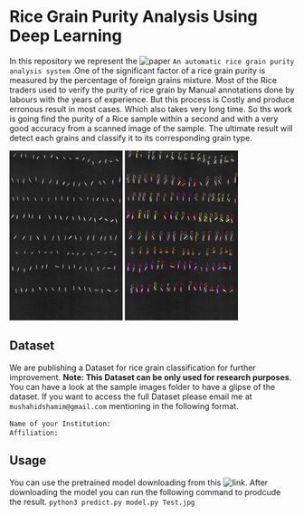 # Rice Grain Purity Analysis Using Deep Learning
In this repository we represent the ![paper]() ```An automatic rice grain purity analysis system``` .One of the significant factor of a rice grain purity is measured by the percentage of foreign grains mixture. Most of the Rice traders used to verify the purity of rice grain by Manual annotations done by labours with the years of experience. But this process is Costly and produce erronous result in most cases. Which also takes very long time. So ths work is going find the purity of a Rice sample within a second and with a very good accuracy from a scanned image of the sample. 
The ultimate result will detect each grains and classify it to its corresponding grain type. 

<img src="https://github.com/Mushahid2521/Rice-Grain-Purity-Analysis-Using-Deep-Learning/blob/master/images/Test15.jpg?raw=1" alt="Image" height="300" width="200"/> <img src="https://github.com/Mushahid2521/Rice-Grain-Purity-Analysis-Using-Deep-Learning/blob/master/images/predicted_img.jpg?raw=1" alt="Image" height="300" width="200"/> 

## Dataset
We are publishing a Dataset for rice grain classification for further improvement. **Note: This Dataset can be only used for research purposes**. You can have a look at the sample images folder to have a glipse of the dataset. 
If you want to access the full Dataset please email me at ```mushahidshamim@gmail.com``` mentioning in the following format.
```Subject: Rice Grain Dataset
Name of your Institution:
Affiliation: 
```
## Usage
You can use the pretrained model downloading from this ![link](https://drive.google.com/open?id=1Pw7f619X7WqKxGbhvGJdiTpUu2QqJhXe). After downloading the model you can run the following command to prodcude the result.
```python3 predict.py model.py Test.jpg```
